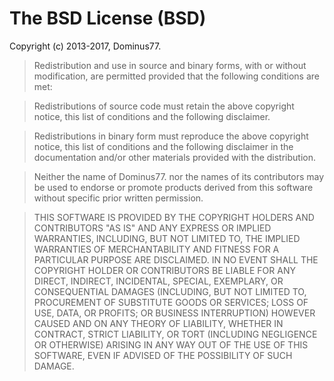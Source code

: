 # The BSD License (BSD)

Copyright (c) 2013-2017, Dominus77.

>    Redistribution and use in source and binary forms, with or without modification, are permitted provided that the following conditions are met:

>    Redistributions of source code must retain the above copyright notice, this list of conditions and the following disclaimer.

>    Redistributions in binary form must reproduce the above copyright notice, this list of conditions and the following disclaimer in the documentation and/or other materials provided with the distribution.

>    Neither the name of Dominus77. nor the names of its contributors may be used to endorse or promote products derived from this software without specific prior written permission.

>    THIS SOFTWARE IS PROVIDED BY THE COPYRIGHT HOLDERS AND CONTRIBUTORS "AS IS" AND ANY EXPRESS OR IMPLIED WARRANTIES, INCLUDING, BUT NOT LIMITED TO, THE IMPLIED WARRANTIES OF MERCHANTABILITY AND FITNESS FOR A PARTICULAR PURPOSE ARE DISCLAIMED. IN NO EVENT SHALL THE COPYRIGHT HOLDER OR CONTRIBUTORS BE LIABLE FOR ANY DIRECT, INDIRECT, INCIDENTAL, SPECIAL, EXEMPLARY, OR CONSEQUENTIAL DAMAGES (INCLUDING, BUT NOT LIMITED TO, PROCUREMENT OF SUBSTITUTE GOODS OR SERVICES; LOSS OF USE, DATA, OR PROFITS; OR BUSINESS INTERRUPTION) HOWEVER CAUSED AND ON ANY THEORY OF LIABILITY, WHETHER IN CONTRACT, STRICT LIABILITY, OR TORT (INCLUDING NEGLIGENCE OR OTHERWISE) ARISING IN ANY WAY OUT OF THE USE OF THIS SOFTWARE, EVEN IF ADVISED OF THE POSSIBILITY OF SUCH DAMAGE.

